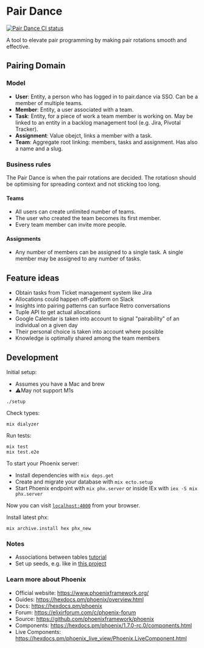 # Pair Dance

[![Pair Dance CI status](https://circleci.com/gh/TresAmigosLtd/pair_dance.svg?style=svg)](https://github.com/TresAmigosLtd/pair_dance)

A tool to elevate pair programming by making pair rotations smooth and effective.

## Pairing Domain

### Model

- **User**: Entity, a person who has logged in to pair.dance via SSO. Can be a member of multiple teams.
- **Member**: Entity, a user associated with a team.
- **Task**: Entity, for a piece of work a team member is working on. May be linked to an entity in a backlog management
  tool (e.g. Jira, Pivotal Tracker).
- **Assignment**: Value obejct, links a member with a task.
- **Team**: Aggregate root linking: members, tasks and assignment. Has also a name and a slug.

### Business rules

The Pair Dance is when the pair rotations are decided. The rotatiosn should be optimising for spreading context and not
sticking too long.

#### Teams

- All users can create unlimited number of teams.
- The user who created the team becomes its first member.
- Every team member can invite more people.

#### Assignments

- Any number of members can be assigned to a single task. A single member may be assigned to any number of tasks.

## Feature ideas

- Obtain tasks from Ticket management system like Jira
- Allocations could happen off-platform on Slack
- Insights into pairing patterns can surface Retro conversations
- Tuple API to get actual allocations
- Google Calendar is taken into account to signal "pairability" of an individual on a given day
- Their personal choice is taken into account where possible
- Knowledge is optimally shared among the team members

## Development

Initial setup:

- Assumes you have a Mac and brew
- ⚠️May not support M1s

```
./setup
```

Check types:

```shell
mix dialyzer
```

Run tests:

```shell
mix test
mix test.e2e
```

To start your Phoenix server:

- Install dependencies with `mix deps.get`
- Create and migrate your database with `mix ecto.setup`
- Start Phoenix endpoint with `mix phx.server` or inside IEx with `iex -S mix phx.server`

Now you can visit [`localhost:4000`](http://localhost:4000) from your browser.

Install latest phx:

```
mix archive.install hex phx_new
```

### Notes

- Associations between tables [tutorial](https://alchemist.camp/episodes/ecto-beginner-basic-associations)
- Set up seeds, e.g. like in [this project](https://github.com/space-rocket/Elixir-Phoenix-Foreign-Key-Example)

### Learn more about Phoenix

- Official website: https://www.phoenixframework.org/
- Guides: https://hexdocs.pm/phoenix/overview.html
- Docs: https://hexdocs.pm/phoenix
- Forum: https://elixirforum.com/c/phoenix-forum
- Source: https://github.com/phoenixframework/phoenix
- Components: https://hexdocs.pm/phoenix/1.7.0-rc.0/components.html
- Live Components: https://hexdocs.pm/phoenix_live_view/Phoenix.LiveComponent.html
